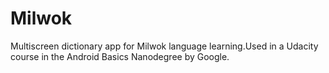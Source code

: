 # Milwok
Multiscreen dictionary app for Milwok language learning.Used in a Udacity course in the Android Basics Nanodegree by Google.
